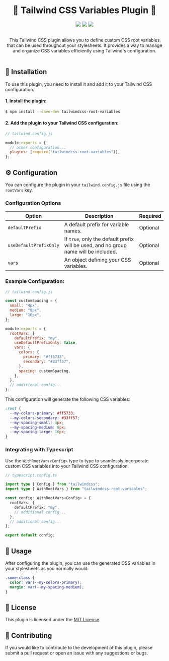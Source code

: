 <h1 align="center">
  🎨 Tailwind CSS Variables Plugin 🎨
</h1>

<div align="center">
  <img src="https://img.shields.io/badge/Tailwindcss-0F172A?&logo=tailwindcss" />
  <img src="https://shields.io/badge/CSS-0F172A?logo=css3&logoColor=06B6D4" />
  <img src="https://shields.io/badge/TypeScript-0F172A?logo=TypeScript&logoColor=06B6D4" />
</div>

<br />

<p align="center">This Tailwind CSS plugin allows you to define custom CSS root variables that can be used throughout your stylesheets. It provides a way to manage and organize CSS variables efficiently using Tailwind's configuration.</p>

<div style="padding-top: 0.2em" />

## 🚀 Installation

To use this plugin, you need to install it and add it to your Tailwind CSS configuration.

#### 1. Install the plugin:

```bash
$ npm install --save-dev tailwindcss-root-variables
```

#### 2. Add the plugin to your Tailwind CSS configuration:

```javascript
// tailwind.config.js

module.exports = {
  // other configuration...
  plugins: [require("tailwindcss-root-variables")],
};
```

## ⚙️ Configuration

You can configure the plugin in your `tailwind.config.js` file using the `rootVars` key.

### Configuration Options

<table>
  <thead>
    <tr>
      <th>Option</th>
      <th>Description</th>
      <th>Required</th>
    </tr>
  </thead>
  <tbody>
    <tr>
      <td><code>defaultPrefix</code></td>
      <td>A default prefix for variable names.</td>
      <td>Optional</td>
    </tr>
    <tr>
      <td><code>useDefaultPrefixOnly</code></td>
      <td>If <code>true</code>, only the default prefix will be used, and no group name will be included.</td>
      <td>Optional</td>
    </tr>
    <tr>
      <td><code>vars</code></td>
      <td>An object defining your CSS variables.</td>
      <td>Optional</td>
    </tr>
  </tbody>
</table>

### Example Configuration:

```javascript
// tailwind.config.js

const customSpacing = {
  small: "4px",
  medium: "8px",
  large: "16px",
};

module.exports = {
  rootVars: {
    defaultPrefix: "my",
    useDefaultPrefixOnly: false,
    vars: {
      colors: {
        primary: "#ff5733",
        secondary: "#33ff57",
      },
      spacing: customSpacing,
    },
  },
  // additional config...
};
```

This configuration will generate the following CSS variables:

```css
:root {
  --my-colors-primary: #ff5733;
  --my-colors-secondary: #33ff57;
  --my-spacing-small: 4px;
  --my-spacing-medium: 8px;
  --my-spacing-large: 16px;
}
```

### Integrating with Typescript

Use the `WithRootVars<Config>` type to type to seamlessly incorporate custom CSS variables into your Tailwind CSS configuration.

```typescript
// typescript.config.ts

import type { Config } from "tailwindcss";
import type { WithRootVars } from "tailwindcss-root-variables";

const config: WithRootVars<Config> = {
  rootVars: {
    defaultPrefix: "my",
    // additional config...
  },
  // additional config...
};

export default config;
```

## 💫️ Usage

After configuring the plugin, you can use the generated CSS variables in your stylesheets as you normally would:

```css
.some-class {
  color: var(--my-colors-primary);
  margin: var(--my-spacing-medium);
}
```

## 📝 License

This plugin is licensed under the [MIT License](#https://github.com/ealexandros/tailwindcss-root-variables/blob/main/LICENSE).

## 🤝 Contributing

If you would like to contribute to the development of this plugin, please submit a pull request or open an issue with any suggestions or bugs.
